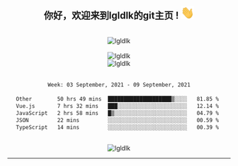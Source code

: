 <div align="center">
<h2> 你好，欢迎来到lgldlk的git主页 ! <img src="https://github.com/lgldlk/lgldlk/blob/main/gifs/Hi.gif" width="30px"></h2>
</div>

<div align="center">
 </br>
 <img src="http://aiitapp.cn:8091/?color=rgba(37,144,118,1)&shadowColor=rgba(12,16,20,1)&fontSize=120&&shadowOffsetX=9&shadowOffsetY=11" height="26px" alt="lgldlk" />
 </br>

   </br>
 <img src="https://github-readme-stats.vercel.app/api?username=lgldlk&show_icons=true&theme=gotham&locale=cn" alt="lgldlk" />
 

</br>

<img  src="http://github-readme-stats.vercel.app/api/top-langs/?username=lgldlk&show_icons=true&theme=gotham&locale=cn&layout=compact" alt="lgldlk"/>  
</br>
</br>

<!--START_SECTION:waka-->
```text
Week: 03 September, 2021 - 09 September, 2021

Other        50 hrs 49 mins  ████████████████████▒░░░░   81.85 % 
Vue.js       7 hrs 32 mins   ███░░░░░░░░░░░░░░░░░░░░░░   12.14 % 
JavaScript   2 hrs 58 mins   █▒░░░░░░░░░░░░░░░░░░░░░░░   04.79 % 
JSON         22 mins         ░░░░░░░░░░░░░░░░░░░░░░░░░   00.59 % 
TypeScript   14 mins         ░░░░░░░░░░░░░░░░░░░░░░░░░   00.39 % 
```
<!--END_SECTION:waka-->

 </br>
  <img src="https://visitor-badge.glitch.me/badge?page_id=lgldlk" alt="lgldlk" />

---

 

